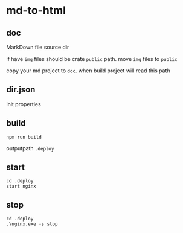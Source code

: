 # md-to-html
 
## doc
MarkDown file source dir 

if have `img` files should be crate `public` path. move `img` files to `public` 

copy your md project to `doc`. when build project will read this path

## dir.json
init properties

## build

```shell
npm run build
```
outputpath `.deploy`

## start 
```shell
cd .deploy
start nginx
```

## stop
```shell
cd .deploy
.\nginx.exe -s stop
```